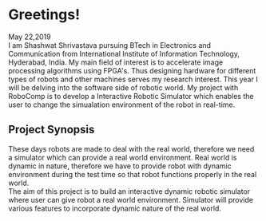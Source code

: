 # Greetings!  
May 22,2019  
I am Shashwat Shrivastava pursuing BTech in Electronics and Communication from International Institute of Information Technology, Hyderabad, India. My main field of interest is to accelerate image processing algorithms using FPGA's. Thus designing hardware for different types of robots and other machines serves my research interest. This year I will be delving into the software side of robotic world. My project with RoboComp is to develop a Interactive Robotic Simulator which enables the user to change the simualation environment of the robot in real-time.

## Project Synopsis  
These days robots are made to deal with the real world, therefore we need a simulator which can provide a real world environment. Real world is dynamic in nature, therefore we have to provide robot with dynamic environment during the test time so that robot functions properly in the real world.  
   The aim of this project is to build an interactive dynamic robotic simulator where user can give robot a real world environment. Simulator will provide various features to incorporate dynamic nature of the real world. 
   
